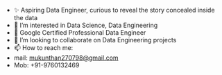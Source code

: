 - ✨ Aspiring Data Engineer, curious to reveal the story concealed inside the data
- 👀 I’m interested in Data Science, Data Engineering
- 🌱 Google Certified Professional Data Engineer
- 💞️ I’m looking to collaborate on Data Engineering projects
- 📫 How to reach me:
- mail: mukunthan270798@gmail.com
- Mob: +91-9760132469

<!---
mukunthan270798/mukunthan270798 is a ✨ special ✨ repository because its `README.md` (this file) appears on your GitHub profile.
You can click the Preview link to take a look at your changes.
--->
